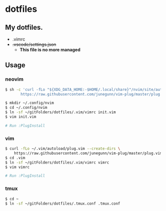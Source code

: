 # dotfiles

## My dotfiles.

- .vimrc
- ~~.vscode/settings.json~~
  - **This file is no more managed**

## Usage

### neovim

```sh
$ sh -c 'curl -fLo "${XDG_DATA_HOME:-$HOME/.local/share}"/nvim/site/autoload/plug.vim --create-dirs \
       https://raw.githubusercontent.com/junegunn/vim-plug/master/plug.vim'

$ mkdir ~/.config/nvim
$ cd ~/.config/nvim
$ ln -sf ~/gitFolders/dotfiles/.vim/vimrc init.vim
$ vim init.vim

# Run :PlugInstall
```

### vim

```sh
$ curl -fLo ~/.vim/autoload/plug.vim --create-dirs \
    https://raw.githubusercontent.com/junegunn/vim-plug/master/plug.vim
$ cd .vim
$ ln -sf ~/gitFolders/dotfiles/.vim/vimrc vimrc
$ vim vimrc

# Run :PlugInstall
```

### tmux

```sh
$ cd ~
$ ln -sf ~/gitFolders/dotfiles/.tmux.conf .tmux.conf
```
